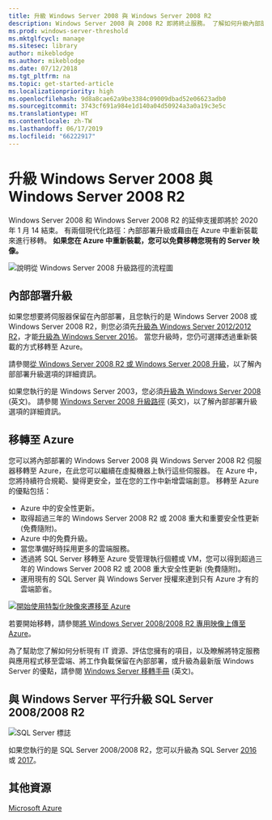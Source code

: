 ```yaml
---
title: 升級 Windows Server 2008 與 Windows Server 2008 R2
description: Windows Server 2008 與 2008 R2 即將終止服務。 了解如何升級內部部署或重新裝載至 Azure。
ms.prod: windows-server-threshold
ms.mktglfcycl: manage
ms.sitesec: library
author: mikeblodge
ms.author: mikeblodge
ms.date: 07/12/2018
ms.tgt_pltfrm: na
ms.topic: get-started-article
ms.localizationpriority: high
ms.openlocfilehash: 9d8a8cae62a9be3384c09009dbad52e06623adb0
ms.sourcegitcommit: 3743cf691a984e1d140a04d50924a3a0a19c3e5c
ms.translationtype: HT
ms.contentlocale: zh-TW
ms.lasthandoff: 06/17/2019
ms.locfileid: "66222917"
---
```

# <a name="upgrade-windows-server-2008-and-windows-server-2008-r2"></a>升級 Windows Server 2008 與 Windows Server 2008 R2

Windows Server 2008 和 Windows Server 2008 R2 的延伸支援即將於 2020 年 1 月 14 結束。 有兩個現代化路徑：內部部署升級或藉由在 Azure 中重新裝載來進行移轉。 **如果您在 Azure 中重新裝載，您可以免費移轉您現有的 Server 映像。**

![說明從 Windows Server 2008 升級路徑的流程圖](media/WS08_upgrade_paths.png)


## <a name="on-premises-upgrade"></a>內部部署升級
如果您想要將伺服器保留在內部部署，且您執行的是 Windows Server 2008 或 Windows Server 2008 R2，則您必須先[升級為 Windows Server 2012/2012 R2](installation-and-upgrade.md#upgrading-to-windows-server-2012-r2)，才能[升級為 Windows Server 2016](installation-and-upgrade.md#upgrading-to-windows-server-2016)。 當您升級時，您仍可選擇透過重新裝載的方式移轉至 Azure。

請參閱[從 Windows Server 2008 R2 或 Windows Server 2008 升級](installation-and-upgrade.md#upgrading-from-windows-server-2008-r2-or-windows-server-2008)，以了解內部部署升級選項的詳細資訊。

如果您執行的是 Windows Server 2003，您必須[升級為 Windows Server 2008](https://docs.microsoft.com/previous-versions/windows/it-pro/windows-server-2008-R2-and-2008/ff972408(v%3dws.10)) (英文)。 請參閱 [Windows Server 2008 升級路徑](https://docs.microsoft.com/previous-versions/windows/it-pro/windows-server-2008-R2-and-2008/dd979563(v=ws.10)) (英文)，以了解內部部署升級選項的詳細資訊。


## <a name="migrate-to-azure"></a>移轉至 Azure
您可以將內部部署的 Windows Server 2008 與 Windows Server 2008 R2 伺服器移轉至 Azure，在此您可以繼續在虛擬機器上執行這些伺服器。 在 Azure 中，您將持續符合規範、變得更安全，並在您的工作中新增雲端創意。 移轉至 Azure 的優點包括：

- Azure 中的安全性更新。
- 取得超過三年的 Windows Server 2008 R2 或 2008 重大和重要安全性更新 (免費隨附)。 
- Azure 中的免費升級。
- 當您準備好時採用更多的雲端服務。
- 透過將 SQL Server 移轉至 Azure 受管理執行個體或 VM，您可以得到超過三年的 Windows Server 2008 R2 或 2008 重大安全性更新 (免費隨附)。 
- 運用現有的 SQL Server 與 Windows Server 授權來達到只有 Azure 才有的雲端節省。

[![開始使用特製化映像來遷移至 Azure](./media/WS08-image-banner-small.png)](uploading-specialized-WS08-image-to-azure.md)

若要開始移轉，請參閱[將 Windows Server 2008/2008 R2 專用映像上傳至 Azure](uploading-specialized-WS08-image-to-azure.md)。

為了幫助您了解如何分析現有 IT 資源、評估您擁有的項目，以及瞭解將特定服務與應用程式移至雲端、將工作負載保留在內部部署，或升級為最新版 Windows Server 的優點，請參閱 [Windows Server 移轉手冊](https://go.microsoft.com/fwlink/?linkid=872689) (英文)。

## <a name="upgrade-sql-server-20082008-r2-in-parallel-with-your-windows-servers"></a>與 Windows Server 平行升級 SQL Server 2008/2008 R2

![SQL Server 標誌](media/sqlr2.jpg)

如果您執行的是 SQL Server 2008/2008 R2，您可以升級為 SQL Server [2016](https://docs.microsoft.com/sql/sql-server/sql-server-technical-documentation?view=sql-server-2016) 或 [2017](https://docs.microsoft.com/sql/sql-server/sql-server-technical-documentation?view=sql-server-2017)。


## <a name="additional-resources"></a>其他資源
[Microsoft Azure](https://docs.microsoft.com/azure/#pivot=products)